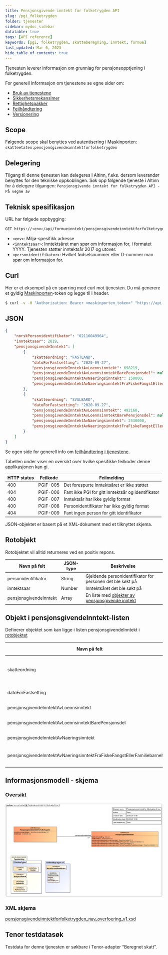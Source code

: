 ```yaml
---
title: Pensjonsgivende inntekt for folketrygden API
slug: /pgi_folketrygden
folder: tjenester
sidebar: mydoc_sidebar
datatable: true
tags: [API reference]
keywords: [pgi, folketrygden, skatteberegning, inntekt, formue]
last_updated: Mar 6, 2023
hide_table_of_contents: true
---
```

<summary>Tjenesten leverer informasjon om grunnlag for pensjonsopptjening i folketrygden.</summary>

<Tabs underline={true}>
<TabItem headerText="Om tjenesten" itemKey="itemKey-1" default>

For generell informasjon om tjenestene se egne sider om:
* [Bruk av tjenestene](../om/bruk.md)
* [Sikkerhetsmekansimer](../om/sikkerhet.md)
* [Rettighetspakker](../om/rettighetspakker.md) 
* [Feilhåndtering](../om/feil.md)
* [Versjonering](../om/versjoner.md)

## Scope
Følgende scope skal benyttes ved autentisering i Maskinporten: `skatteetaten:pensjonsgivendeinntektforfolketrygden`

## Delegering
Tilgang til denne tjenesten kan delegeres i Altinn, f.eks. dersom leverandør benyttes for den tekniske oppkoblingen. Søk opp følgende tjeneste i Altinn for å delegere tilgangen: `Pensjonsgivende inntekt for folketrygden API - På vegne av`

## Teknisk spesifikasjon

URL har følgede oppbygging:

```bash
GET https://<env>/api/formueinntekt/pensjonsgivendeinntektforfolketrygden/<inntektsaar>/<personidentifikator>
```

* `<env>`: Miljø-spesifikk adresse
* `<inntektsaar>`: Inntektsåret man spør om informasjon for, i formatet YYYY. Tjenesten støtter inntektsår 2017 og utover.
* `<personidentifikator>`: Hvilket fødselsnummer eller D-nummer man spør om informasjon for.

</TabItem>
<TabItem headerText="Eksempler" itemKey="itemKey-2">

## Curl

Her er et eksempel på en spørring med curl mot tjenesten. Du må generere et gyldig [Maskinporten](../om/sikkerhet.md)-token og legge til i header.

```bash
$ curl -v -H "Authorization: Bearer <maskinporten_token>" "https://api-at.sits.no/api/formueinntekt/pensjonsgivendeinntektforfolketrygden/2019/02116049964"
```

## JSON

```json
{
    "norskPersonidentifikator": "02116049964",
    "inntektsaar": 2019,
    "pensjonsgivendeInntekt": [
        {
            "skatteordning": "FASTLAND",
            "datoForFastsetting": "2020-09-27",
            "pensjonsgivendeInntektAvLoennsinntekt": 698219,
            "pensjonsgivendeInntektAvLoennsinntektBarePensjonsdel": null,
            "pensjonsgivendeInntektAvNaeringsinntekt": 150000,
            "pensjonsgivendeInntektAvNaeringsinntektFraFiskeFangstEllerFamiliebarnehage": 85000
        },
        {
            "skatteordning": "SVALBARD",
            "datoForFastsetting": "2020-09-27",
            "pensjonsgivendeInntektAvLoennsinntekt": 492160,
            "pensjonsgivendeInntektAvLoennsinntektBarePensjonsdel": null,
            "pensjonsgivendeInntektAvNaeringsinntekt": 2530000,
            "pensjonsgivendeInntektAvNaeringsinntektFraFiskeFangstEllerFamiliebarnehage": null
        }
    ]
}
```
</TabItem>
<TabItem headerText="Feilkoder" itemKey="itemKey-3">

Se egen side for generell info om [feilhåndtering i tjenestene](../om/feil.md).

Tabellen under viser en oversikt over hvilke spesifikke feilkoder denne applikasjonen kan gi. 

| HTTP status | Feilkode | Feilmelding |
|-------------|----------|-------------|
| 400 | PGIF-005 | Det forespurte inntektsåret er ikke støttet |
| 404 | PGIF-006 | Fant ikke PGI for gitt inntektsår og identifikator |
| 400 | PGIF-007 | Inntektsår har ikke gyldig format |
| 400 | PGIF-008 | Personidentifikator har ikke gyldig format |
| 404 | PGIF-009 | Fant ingen person for gitt identifikator |

</TabItem>
<TabItem headerText="Informasjonsmodell" itemKey="itemKey-4">

JSON-objektet er basert på et XML-dokument med et tilknyttet skjema.

## Rotobjekt

Rotobjektet vil alltid returneres ved en positiv repons.

| Navn på felt | JSON-type | Beskrivelse |
| -------------|-----------|---------------------------------------------------------------|
| personidentifikator | String | Gjeldende personidentifikator for personen det ble søkt på|
| inntektsaar | Number | Inntektsåret det ble søkt på|
| pensjonsgivendeInntekt | Array | En liste med [objekter av pensjonsgivende inntekt](#objekt-i-pensjonsgivendeinntekt-listen) |

## Objekt i pensjonsgivendeInntekt-listen

Definerer objektet som kan ligge i listen pensjonsgivendeInntekt i [rotobjektet](#rotobjekt)

| Navn på felt | JSON-type | Beskrivelse |
| -------------|-----------|----------------------------------------------------------------------------------------------------|
| skatteordning | String | Skatteordningen det leveres data for. Gyldige verdier er: [FASTLAND, SVALBARD, KILDESKATT_PAA_LOENN] |
| datoForFastsetting | String | Dato for fastsetting. Gyldig format [YYYY-MM-DD] (ISO 8601 datoformat) |
| pensjonsgivendeInntektAvLoennsinntekt | Number | Pensjonsgivende lønnsinntekt |
| pensjonsgivendeInntektAvLoennsinntektBarePensjonsdel | Number | Pensjonsgivende lønnsinntekt, bare pensjonsdel |
| pensjonsgivendeInntektAvNaeringsinntekt | Number | Pensjonsgivende inntekt av næringsinntekt |
| pensjonsgivendeInntektAvNaeringsinntektFraFiskeFangstEllerFamiliebarnehage | Number | Pensjonsgivende inntekt av næringsinntekt fra fiske, fangst eller familiebarnehage |

## Informasjonsmodell - skjema

### Oversikt
![Oversikt](../../static/download/pgi-folketrygden/pgi-folketrygden.png)

### XML skjema
[pensjonsgivendeinntektforfolketrygden_nav_overfoering_v1.xsd](../../static/download/pgi-folketrygden/pensjonsgivendeinntektforfolketrygden_nav_overfoering_v1.xsd) 
 
</TabItem>
<TabItem headerText="Test" itemKey="itemKey-5">

## Tenor testdatasøk
Testdata for denne tjenesten er søkbare i Tenor-adapter “Beregnet skatt”.
    
</TabItem>
</Tabs>

